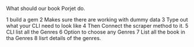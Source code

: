 What should our book Porjet do.
 
 1 build a gem
 2 Makes sure there are working with dummy data
 3 Type out what your CLI need to look like
 4 Then Connect the scraper method to it. 
 5 CLI list all the Genres
 6 Option to choose any Genres
 7 List all the book in tha Genres
 8 lisrt details of the genres.